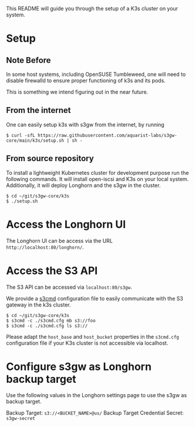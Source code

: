 This README will guide you through the setup of a K3s cluster on your system.

# Setup

## Note Before

In some host systems, including OpenSUSE Tumbleweed, one will need to disable
firewalld to ensure proper functioning of k3s and its pods.

This is something we intend figuring out in the near future.

## From the internet

One can easily setup k3s with s3gw from the internet, by running

```
$ curl -sfL https://raw.githubusercontent.com/aquarist-labs/s3gw-core/main/k3s/setup.sh | sh -
```

## From source repository

To install a lightweight Kubernetes cluster for development purpose run
the following commands. It will install open-iscsi and K3s on your local
system. Additionally, it will deploy Longhorn and the s3gw in the cluster.

```
$ cd ~/git/s3gw-core/k3s
$ ./setup.sh
```

# Access the Longhorn UI

The Longhorn UI can be access via the URL `http://localhost:80/longhorn/`.

# Access the S3 API

The S3 API can be accessed via `localhost:80/s3gw`.

We provide a [s3cmd](https://github.com/s3tools/s3cmd) configuration file
to easily communicate with the S3 gateway in the k3s cluster.

```
$ cd ~/git/s3gw-core/k3s
$ s3cmd -c ./s3cmd.cfg mb s3://foo
$ s3cmd -c ./s3cmd.cfg ls s3://
```

Please adapt the `host_base` and `host_bucket` properties in the `s3cmd.cfg`
configuration file if your K3s cluster is not accessible via localhost.

# Configure s3gw as Longhorn backup target

Use the following values in the Longhorn settings page to use the s3gw as
backup target.

Backup Target: `s3://<BUCKET_NAME>@us/`
Backup Target Credential Secret: `s3gw-secret`
